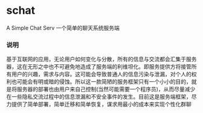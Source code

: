 # schat
A Simple Chat Serv
一个简单的聊天系统服务端

### 说明  
基于互联网的应用，无论用户如何变化与分散，所有的信息与交流都会汇集于服务器，这在无形之中也不可避免地造成了服务端的利维坦化。即服务提供方将接管所有用户的兴趣，需求与内容。这可能会导致普通人的信息污染与泄漏，对个人的权利也可能会有明或暗的侵蚀。所以这一款简陋的服务框架只有一个小小的目的，就是将服务器的部署也由用户来自己控制(当然可能需要一个程序员)，从而尽量减少在一些隐私交流过程中的信息泄漏和不安全事件的发生。目前这是服务端框架，尽力提供了简单部署，简单迁移和简单恢复，谋求用最小的成本来实现个性化群聊



